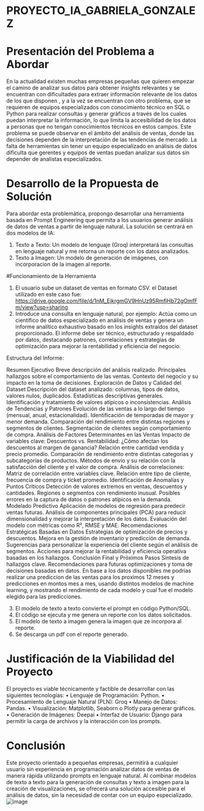 # PROYECTO_IA_GABRIELA_GONZALEZ


# Presentación del Problema a Abordar
En la actualidad existen muchas empresas pequeñas que quieren empezar el camino de analizar sus  datos para obtener insights relevantes y se encuentran con  dificultades para extraer información relevante de los datos de los que disponen , y a la vez se encuentran con otro problema, que se requieren de equipos especializados con  conocimiento técnico en SQL o Python para realizar consultas y generar gráficos a través de los cuales  puedan interpretar la información, lo que limita la accesibilidad de los datos a personas que no tengan conocimientos técnicos en estos campos.
Este problema se puede observar  en el ámbito del análisis de ventas, donde las decisiones dependen de la interpretación de las tendencias de mercado.  La falta de herramientas sin tener un equipo especializado en análisis de datos dificulta que gerentes y equipos de ventas puedan analizar sus datos sin depender de analistas especializados.

# Desarrollo de la Propuesta de Solución
Para abordar esta problemática, propongo desarrollar una herramienta basada en Prompt Engineering que permita a los usuarios generar análisis de datos de ventas a partir de lenguaje natural. La solución se centrará en dos modelos de IA:
1.	Texto a Texto: Un modelo de lenguaje (Groq) interpretará las consultas en lenguaje natural y me retorna un reporte con los datos analizados.
2.	Texto a Imagen: Un modelo de generación de imágenes, con incorporacion de la imagen al reporte.

#Funcionamiento de la Herramienta
1.	El usuario sube un dataset de ventas en formato CSV. el Dataset utilizado en este caso fue: https://drive.google.com/file/d/1nM_EjkrgmGV9HnUz95RmfjHb72gOmfFm/view?usp=sharing
2.	Introduce una consulta en lenguaje natural, por ejemplo:
Actúa como un científico de datos especializado en análisis de ventas y genera un informe analítico exhaustivo basado en los insights extraídos del dataset proporcionado. El informe debe ser técnico, estructurado y respaldado por datos, destacando patrones, correlaciones y estrategias de optimización para mejorar la rentabilidad y eficiencia del negocio.

Estructura del Informe:

Resumen Ejecutivo Breve descripción del análisis realizado. Principales hallazgos sobre el comportamiento de las ventas. Contexto del negocio y su impacto en la toma de decisiones.
Exploración de Datos y Calidad del Dataset Descripción del dataset analizado: columnas, tipos de datos, valores nulos, duplicados. Estadísticas descriptivas generales. Identificación y tratamiento de valores atípicos o inconsistencias.
Análisis de Tendencias y Patrones Evolución de las ventas a lo largo del tiempo (mensual, anual, estacionalidad). Identificación de temporadas de mayor y menor demanda. Comparación del rendimiento entre distintas regiones y segmentos de clientes. Segmentación de clientes según comportamiento de compra.
Análisis de Factores Determinantes en las Ventas Impacto de variables clave: Descuentos vs. Rentabilidad: ¿Cómo afectan los descuentos al margen de ganancia? Relación entre cantidad vendida y precio promedio. Comparación de rendimiento entre distintas categorías y subcategorías de productos. Métodos de envío y su relación con la satisfacción del cliente y el valor de compra. Análisis de correlaciones: Matriz de correlación entre variables clave. Relación entre tipo de cliente, frecuencia de compra y ticket promedio.
Identificación de Anomalías y Puntos Críticos Detección de valores extremos en ventas, descuentos y cantidades. Regiones o segmentos con rendimiento inusual. Posibles errores en la captura de datos o patrones atípicos en la demanda.
Modelado Predictivo Aplicación de modelos de regresión para predecir ventas futuras. Análisis de componentes principales (PCA) para reducir dimensionalidad y mejorar la interpretación de los datos. Evaluación del modelo con métricas como R², RMSE y MAE.
Recomendaciones Estratégicas Basadas en Datos Estrategias de optimización de precios y descuentos. Mejora en la gestión de inventario y predicción de demanda. Sugerencias para personalizar la experiencia del cliente según el análisis de segmentos. Acciones para mejorar la rentabilidad y eficiencia operativa basadas en los hallazgos.
Conclusión Final y Próximos Pasos Síntesis de hallazgos clave. Recomendaciones para futuras optimizaciones y toma de decisiones basadas en datos.
En base a los datos disponibles me podrias realizar una prediccion de las ventas para los proximos 12 meses y predicciones en montos mes a mes, usando distintos modelos de machine learning, y mostrando el rendimiento de cada modelo y cual fue el modelo elegido para las predicciones.


3.	El modelo de texto a texto convierte el prompt en código Python/SQL.
4.	El código se ejecuta y me genera un reporte con los datos solicitados.
5.	El modelo de texto a imagen  genera la imagen que ze incorpora al reporte.
6.	Se descarga un pdf con el reporte generado.

   
# Justificación de la Viabilidad del Proyecto
El proyecto es viable técnicamente y factible de desarrollar con las siguientes tecnologías:
•	Lenguaje de Programación: Python.
•	Procesamiento de Lenguaje Natural (PLN): Groq
•	Manejo de Datos: Pandas.
•	Visualización: Matplotlib, Seaborn o Plotly para generar gráficos.
•	Generación de Imágenes: Deepai
•	Interfaz de Usuario: Django para permitir la carga de archivos y la interacción con los prompts.

# Conclusión
Este proyecto orientado a pequeñas empresas,  permitirá a cualquier usuario sin experiencia en programación analizar datos de ventas de manera rápida  utilizando prompts en lenguaje natural. Al combinar modelos de texto a texto para la generación de consultas y texto a imagen para la creación de visualizaciones, se ofrecerá una solución  accesible para el análisis de datos, sin la necesidad de contar con un equipo especializado.
![image](https://github.com/user-attachments/assets/2aa6eae9-1e56-44e5-bc89-35413748611c)
